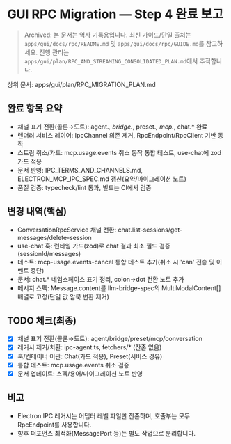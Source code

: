 # GUI RPC Migration — Step 4 완료 보고

> Archived: 본 문서는 역사 기록용입니다. 최신 가이드/단일 출처는 `apps/gui/docs/rpc/README.md` 및 `apps/gui/docs/rpc/GUIDE.md`를 참고하세요. 진행 관리는 `apps/gui/plan/RPC_AND_STREAMING_CONSOLIDATED_PLAN.md`에서 추적합니다.

상위 문서: apps/gui/plan/RPC_MIGRATION_PLAN.md

## 완료 항목 요약

- 채널 표기 전환(콜론→도트): agent._, bridge._, preset._, mcp._, chat.\* 완료
- 렌더러 서비스 레이어: IpcChannel 의존 제거, RpcEndpoint/RpcClient 기반 동작
- 스트림 취소/가드: mcp.usage.events 취소 동작 통합 테스트, use-chat에 zod 가드 적용
- 문서 반영: IPC_TERMS_AND_CHANNELS.md, ELECTRON_MCP_IPC_SPEC.md 갱신(요약/마이그레이션 노트)
- 품질 검증: typecheck/lint 통과, 빌드는 CI에서 검증

## 변경 내역(핵심)

- ConversationRpcService 채널 전환: chat.list-sessions/get-messages/delete-session
- use-chat 훅: 런타임 가드(zod)로 chat 결과 최소 필드 검증(sessionId/messages)
- 테스트: mcp-usage.events-cancel 통합 테스트 추가(취소 시 'can' 전송 및 이벤트 중단)
- 문서: chat.\* 네임스페이스 표기 정리, colon→dot 전환 노트 추가
- 메시지 스펙: Message.content를 llm-bridge-spec의 MultiModalContent[] 배열로 고정(단일 값 암묵 변환 제거)

## TODO 체크(최종)

- [x] 채널 표기 전환(콜론→도트): agent/bridge/preset/mcp/conversation
- [x] 레거시 제거/치환: ipc-agent.ts, fetchers/\* (잔존 없음)
- [x] 훅/컨테이너 이관: Chat(가드 적용), Preset(서비스 경유)
- [x] 통합 테스트: mcp.usage.events 취소 검증
- [x] 문서 업데이트: 스펙/용어/마이그레이션 노트 반영

## 비고

- Electron IPC 레거시는 어댑터 레벨 파일만 잔존하며, 호출부는 모두 RpcEndpoint를 사용합니다.
- 향후 퍼포먼스 최적화(MessagePort 등)는 별도 작업으로 분리합니다.
